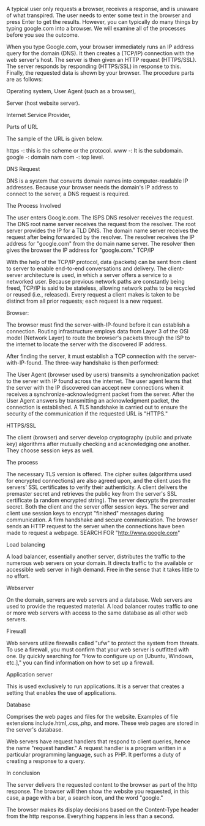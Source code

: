 A typical user only requests a browser, receives a response, and is unaware of what transpired. The user needs to enter some text in the browser and press Enter to get the results. However, you can typically do many things by typing google.com into a browser. We will examine all of the processes before you see the outcome.

When you type Google.com, your browser immediately runs an IP address query for the domain (DNS).
It then creates a (TCP/IP) connection with the web server's host.
The server is then given an HTTP request (HTTPS/SSL).
The server responds by responding (HTTPS/SSL) in response to this.
Finally, the requested data is shown by your browser.
The procedure parts are as follows:

 Operating system,
User Agent (such as a browser),

Server (host website server).

Internet Service Provider,

Parts of URL

The sample of the URL is given below.



https -: this is the scheme or the protocol.
www -: It is the subdomain.
google -: domain nam
com -: top level.

DNS Request

DNS is a system that converts domain names into computer-readable IP addresses. Because your browser needs the domain's IP address to connect to the server, a DNS request is required.

The Process Involved

The user enters Google.com.
The ISPS DNS resolver receives the request.
The DNS root name server receives the request from the resolver.
The root server provides the IP for a TLD DNS.
The domain name server receives the request after being forwarded by the resolver.
The resolver receives the IP address for "google.com" from the domain name server.
The resolver then gives the browser the IP address for "google.com."
TCP/IP

With the help of the TCP/IP protocol, data (packets) can be sent from client to server to enable end-to-end conversations and delivery. The client-server architecture is used, in which a server offers a service to a networked user. Because previous network paths are constantly being freed, TCP/IP is said to be stateless, allowing network paths to be recycled or reused (i.e., released). Every request a client makes is taken to be distinct from all prior requests; each request is a new request.

Browser:

The browser must find the server-with-IP-found before it can establish a connection. Routing infrastructure employs data from Layer 3 of the OSI model (Network Layer) to route the browser's packets through the ISP to the internet to locate the server with the discovered IP address.

After finding the server, it must establish a TCP connection with the server-with-IP-found. The three-way handshake is then performed:

 The User Agent (browser used by users) transmits a synchronization packet to the server with IP found across the internet.
The user agent learns that the server with the IP discovered can accept new connections when it receives a synchronize-acknowledgment packet from the server.
After the User Agent answers by transmitting an acknowledgment packet, the connection is established. 
A TLS handshake is carried out to ensure the security of the communication if the requested URL is "HTTPS."

HTTPS/SSL

The client (browser) and server develop cryptography (public and private key) algorithms after mutually checking and acknowledging one another. They choose session keys as well.

The process

The necessary TLS version is offered.
The cipher suites (algorithms used for encrypted connections) are also agreed upon, and the client uses the servers' SSL certificates to verify their authenticity.
A client delivers the premaster secret and retrieves the public key from the server's SSL certificate (a random encrypted string).
The server decrypts the premaster secret. Both the client and the server offer session keys.
The server and client use session keys to encrypt "finished" messages during communication.
A firm handshake and secure communication.
The browser sends an HTTP request to the server when the connections have been made to request a webpage. SEARCH FOR "http://www.google.com"

Load balancing

A load balancer, essentially another server, distributes the traffic to the numerous web servers on your domain. It directs traffic to the available or accessible web server in high demand. Free in the sense that it takes little to no effort.

Webserver

On the domain, servers are web servers and a database. Web servers are used to provide the requested material. A load balancer routes traffic to one or more web servers with access to the same database as all other web servers.

Firewall

Web servers utilize firewalls called "ufw" to protect the system from threats. To use a firewall, you must confirm that your web server is outfitted with one. By quickly searching for "How to configure up on [Ubuntu, Windows, etc.]," you can find information on how to set up a firewall.

Application server

This is used exclusively to run applications. It is a server that creates a setting that enables the use of applications.

Database

Comprises the web pages and files for the website. Examples of file extensions include.html,.css,.php, and more. These web pages are stored in the server's database.

Web servers have request handlers that respond to client queries, hence the name "request handler." A request handler is a program written in a particular programming language, such as PHP. It performs a duty of creating a response to a query.

In conclusion

The server delivers the requested content to the browser as part of the http response. The browser will then show the website you requested, in this case, a page with a bar, a search icon, and the word "google."

The browser makes its display decisions based on the Content-Type header from the http response. Everything happens in less than a second.
